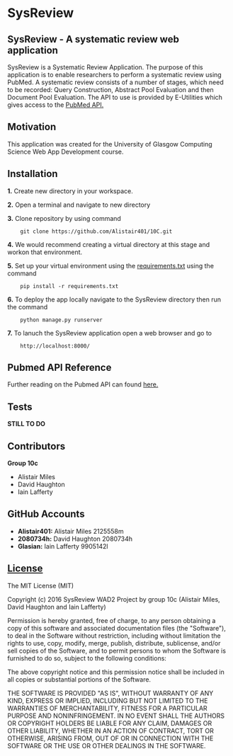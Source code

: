 # SysReview 


## SysReview - A systematic review web application

SysReview is a Systematic Review Application. The purpose of this application is to enable researchers to perform a systematic review using PubMed. A systematic review consists of a number of stages, which need to be recorded:  Query Construction, Abstract Pool Evaluation and then Document Pool Evaluation. The API to use is provided by E-Utilities which gives access to the [PubMed API.](http://www.ncbi.nlm.nih.gov/home/api.shtml "PubMed API")

## Motivation

This application was created for the University of Glasgow Computing Science Web App Development course. 

## Installation

   **1.** Create new directory in your workspace.

   **2.** Open a terminal and navigate to new directory

   **3.** Clone repository by using command 
   
        git clone https://github.com/Alistair401/10C.git

   **4.** We would recommend creating a virtual directory at this stage and workon that environment. 

   **5.** Set up your virtual environment using the [requirements.txt](../master/requirements.txt) using the command 
        
        pip install -r requirements.txt

   **6.** To deploy the app locally navigate to the SysReview directory then run the command 
   
        python manage.py runserver

   **7.** To lanuch the SysReview application open a web browser and go to
   
        http://localhost:8000/

## Pubmed API Reference

Further reading on the Pubmed API can found [here.](http://www.ncbi.nlm.nih.gov/books/NBK25500/ "Pubmed API")

## Tests

**STILL TO DO**

## Contributors

   **Group 10c**
   
   * Alistair Miles
   * David Haughton
   * Iain Lafferty
   
## GitHub Accounts

  * **Alistair401:**   Alistair Miles 2125558m
  * **2080734h:**      David Haughton 2080734h
  * **Glasian:**       Iain Lafferty  9905142l

## [License](../master/license)

The MIT License (MIT)

Copyright (c) 2016 SysReview WAD2 Project by group 10c (Alistair Miles, David Haughton and Iain Lafferty)

Permission is hereby granted, free of charge, to any person obtaining a copy
of this software and associated documentation files (the "Software"), to deal
in the Software without restriction, including without limitation the rights
to use, copy, modify, merge, publish, distribute, sublicense, and/or sell
copies of the Software, and to permit persons to whom the Software is
furnished to do so, subject to the following conditions:

The above copyright notice and this permission notice shall be included in all
copies or substantial portions of the Software.

THE SOFTWARE IS PROVIDED "AS IS", WITHOUT WARRANTY OF ANY KIND, EXPRESS OR
IMPLIED, INCLUDING BUT NOT LIMITED TO THE WARRANTIES OF MERCHANTABILITY,
FITNESS FOR A PARTICULAR PURPOSE AND NONINFRINGEMENT. IN NO EVENT SHALL THE
AUTHORS OR COPYRIGHT HOLDERS BE LIABLE FOR ANY CLAIM, DAMAGES OR OTHER
LIABILITY, WHETHER IN AN ACTION OF CONTRACT, TORT OR OTHERWISE, ARISING FROM,
OUT OF OR IN CONNECTION WITH THE SOFTWARE OR THE USE OR OTHER DEALINGS IN THE
SOFTWARE.
